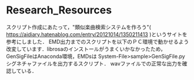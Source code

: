 # Research_Resources
スクリプト作成にあたって，"類似楽曲検索システムを作ろう"( https://aidiary.hatenablog.com/entry/20121014/1350211413 )というサイトを参考にしました．
EMD出力までのスクリプトを以下のＰＣ環境で動かせるよう改変しています．librosaのインストールがうまくいかなかったため，GenSigFileはAnaconda環境，EMDsは
System-File>sample>GenSigFile.py
シグネチャファイルを出力するスクリプト．
wavファイルでの正常な出力を確認している．
